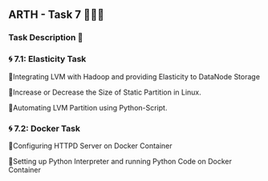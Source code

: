 ## ARTH - Task 7 👨🏻‍💻

### Task Description 📄

### 🌀 7.1: Elasticity Task
🔅Integrating LVM with Hadoop and providing Elasticity to DataNode Storage

🔅Increase or Decrease the Size of Static Partition in Linux.

🔅Automating LVM Partition using Python-Script.

### 🌀 7.2: Docker Task
🔅Configuring HTTPD Server on Docker Container

🔅Setting up Python Interpreter and running Python Code on Docker Container
